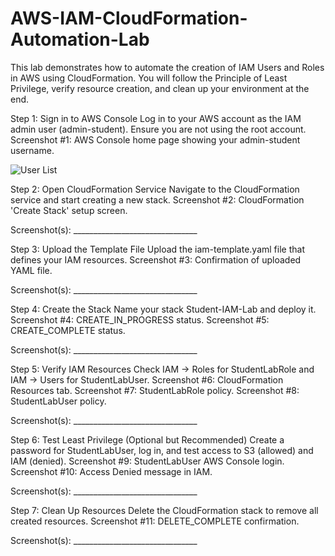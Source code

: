 # AWS-IAM-CloudFormation-Automation-Lab
This lab demonstrates how to automate the creation of IAM Users and Roles in AWS using CloudFormation. You will follow the Principle of Least Privilege, verify resource creation, and clean up your environment at the end.



Step 1: Sign in to AWS Console
Log in to your AWS account as the IAM admin user (admin-student). Ensure you are not using the root account.
Screenshot #1: AWS Console home page showing your admin-student username.

![User List](./screenshots/)




Step 2: Open CloudFormation Service
Navigate to the CloudFormation service and start creating a new stack.
Screenshot #2: CloudFormation 'Create Stack' setup screen.

Screenshot(s): _______________________________



Step 3: Upload the Template File
Upload the iam-template.yaml file that defines your IAM resources.
Screenshot #3: Confirmation of uploaded YAML file.

Screenshot(s): _______________________________



Step 4: Create the Stack
Name your stack Student-IAM-Lab and deploy it.
Screenshot #4: CREATE_IN_PROGRESS status.
Screenshot #5: CREATE_COMPLETE status.

Screenshot(s): _______________________________



Step 5: Verify IAM Resources
Check IAM → Roles for StudentLabRole and IAM → Users for StudentLabUser.
Screenshot #6: CloudFormation Resources tab.
Screenshot #7: StudentLabRole policy.
Screenshot #8: StudentLabUser policy.

Screenshot(s): _______________________________



Step 6: Test Least Privilege (Optional but Recommended)
Create a password for StudentLabUser, log in, and test access to S3 (allowed) and IAM (denied).
Screenshot #9: StudentLabUser AWS Console login.
Screenshot #10: Access Denied message in IAM.

Screenshot(s): _______________________________



Step 7: Clean Up Resources
Delete the CloudFormation stack to remove all created resources.
Screenshot #11: DELETE_COMPLETE confirmation.

Screenshot(s): _______________________________


